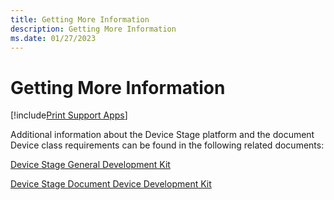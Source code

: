 ```yaml
---
title: Getting More Information
description: Getting More Information
ms.date: 01/27/2023
---
```


# Getting More Information

[!include[Print Support Apps](../includes/print-support-apps.md)]

Additional information about the Device Stage platform and the document Device class requirements can be found in the following related documents:

[Device Stage General Development Kit](device-stage-general-development-kit.md)

[Device Stage Document Device Development Kit](device-stage-document-device-development-kit.md)
